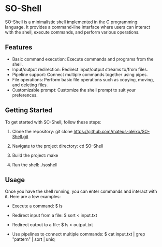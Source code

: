 # SO-Shell

SO-Shell is a minimalistic shell implemented in the C programming language. It provides a command-line interface where users can interact with the shell, execute commands, and perform various operations.

## Features

- Basic command execution: Execute commands and programs from the shell.
- Input/output redirection: Redirect input/output streams to/from files.
- Pipeline support: Connect multiple commands together using pipes.
- File operations: Perform basic file operations such as copying, moving, and deleting files.
- Customizable prompt: Customize the shell prompt to suit your preferences.

## Getting Started

To get started with SO-Shell, follow these steps:

1. Clone the repository:
git clone https://github.com/mateus-aleixo/SO-Shell.git


2. Navigate to the project directory:
cd SO-Shell

3. Build the project:
make

4. Run the shell:
./soshell

## Usage

Once you have the shell running, you can enter commands and interact with it. Here are a few examples:

- Execute a command:
$ ls

- Redirect input from a file:
$ sort < input.txt

- Redirect output to a file:
$ ls > output.txt

- Use pipelines to connect multiple commands:
$ cat input.txt | grep "pattern" | sort | uniq
